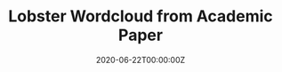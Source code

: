 ---
date: "2020-06-22T00:00:00Z"
image:
  caption: 
  focal_point: Smart
summary: Creating a stylized wordcloud from an academic paper
tags:
- wordcloud
- text manipulation
- natural language processing
- Python
- Jupyter Notebook
- Visualizations
- Data Visualization
title: Lobster Wordcloud from Academic Paper
url_code: "https://github.com/sohanasingh/LobsterCloud/blob/master/LobsterCloud.ipynb"
url_pdf: ""
url_slides: ""
url_video: ""
---